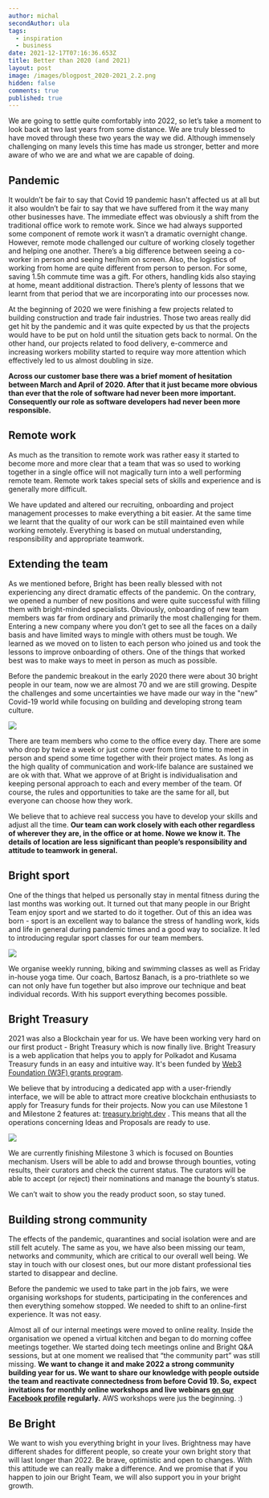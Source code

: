 ```yaml
---
author: michal
secondAuthor: ula
tags:
  - inspiration
  - business
date: 2021-12-17T07:16:36.653Z
title: Better than 2020 (and 2021)
layout: post
image: /images/blogpost_2020-2021_2.2.png
hidden: false
comments: true
published: true
---
```

We are going to settle quite comfortably into 2022, so let’s take a moment to look back at two last years from some distance. We are truly blessed to have moved through these two years the way we did. Although immensely challenging on many levels this time has made us stronger, better and more aware of who we are and what we are capable of doing.

## Pandemic

It wouldn’t be fair to say that Covid 19 pandemic hasn't affected us at all but it also wouldn’t be fair to say that we have suffered from it the way many other businesses have. The immediate effect was obviously a shift from the traditional office work to remote work. Since we had always supported some component of remote work it wasn’t a dramatic overnight change. However, remote mode challenged our culture of working closely together and helping one another. There’s a big difference between seeing a co-worker in person and seeing her/him on screen. Also, the logistics of working from home are quite different from person to person. For some, saving 1.5h commute time was a gift. For others, handling kids also staying at home, meant additional distraction. There’s plenty of lessons that we learnt from that period that we are incorporating into our processes now.

At the beginning of 2020 we were finishing a few projects related to building construction and trade fair industries. Those two areas really did get hit by the pandemic and it was quite expected by us that the projects would have to be put on hold until the situation gets back to normal. On the other hand, our projects related to food delivery, e-commerce and increasing workers mobility started to require way more attention which effectively led to us almost doubling in size. 

**Across our customer base there was a brief moment of hesitation between March and April of 2020. After that it just became more obvious than ever that the role of software had never been more important. Consequently our role as software developers had never been more responsible.** 

## Remote work

As much as the transition to remote work was rather easy it started to become more and more clear that a team that was so used to working together in a single office will not magically turn into a well performing remote team. Remote work takes special sets of skills and experience and is generally more difficult.

We have updated and altered our recruiting, onboarding and project management processes to make everything a bit easier. At the same time we learnt that the quality of our work can be still maintained even while working remotely. Everything is based on mutual understanding, responsibility and appropriate teamwork. 

## Extending the team

As we mentioned before, Bright has been really blessed with not experiencing any direct dramatic effects of the pandemic. On the contrary, we opened a number of new positions and were quite successful with filling them with bright-minded specialists. Obviously, onboarding of new team members was far from ordinary and primarily the most challenging for them. Entering a new company where you don’t get to see all the faces on a daily basis and have limited ways to mingle with others must be tough. We learned as we moved on to listen to each person who joined us and took the lessons to improve onboarding of others. One of the things that worked best was to make ways to meet in person as much as possible. 

Before the pandemic breakout in the early 2020 there were about 30 bright people in our team, now we are almost 70 and we are still growing. Despite the challenges and some uncertainties we have made our way in the "new" Covid-19 world while focusing on building and developing strong team culture. 

![](/images/number_of_bright_employees.png)

There are team members who come to the office every day. There are some who drop by twice a week or just come over from time to time to meet in person and spend some time together with their project mates. As long as the high quality of communication and work-life balance are sustained we are ok with that. What we approve of at Bright is individualisation and keeping personal approach to each and every member of the team. Of course, the rules and opportunities to take are the same for all, but everyone can choose how they work. 

We believe that to achieve real success you have to develop your skills and adjust all the time.  **Our team can work closely with each other regardless of wherever they are, in the office or at home. Nowe we know it. The details of location are less significant than people’s responsibility and attitude to teamwork in general.** 

## Bright sport

One of the things that helped us personally stay in mental fitness during the last months was working out. It turned out that many people in our Bright Team enjoy sport and we started to do it together. Out of this an idea was born - sport is an excellent way to balance the stress of handling work, kids and life in general during pandemic times and a good way to socialize. It led to introducing regular sport classes for our team members. 

![](/images/bright-sport.jpg)

We organise weekly running, biking and swimming classes as well as Friday in-house yoga time. Our coach, Bartosz Banach, is a pro-triathlete so we can not only have fun together but also improve our technique and beat individual records. With his support everything becomes possible. 

## Bright Treasury 

2021 was also a Blockchain year for us. We have been working very hard on our first product - Bright Treasury which is now finally live. Bright Treasury is a web application that helps you to apply for Polkadot and Kusama Treasury funds in an easy and intuitive way. It's been funded by [Web3 Foundation (W3F) grants program](https://web3.foundation/grants/).

We believe that by introducing a dedicated app with a user-friendly interface, we will be able to attract more creative blockchain enthusiasts to apply for Treasury funds for their projects. Now you can use Milestone 1 and Milestone 2 features at: [treasury.bright.dev](https://treasury.bright.dev/) . This means that all the operations concerning Ideas and Proposals are ready to use. 

![](https://lh5.googleusercontent.com/tnuEC0JcY2qPaDUDQNAGXNLmqKcKZ1YXZ5PDU126CExqgzF1kleRUjMzv32y1B06gUWfwJxnKnmS1tlgmlk_ObWrZi2VW3BMI8DeCxRU4EEdrwH45Qwxo_BXaVNBg8LqjtO41LrJ)

We are currently finishing Milestone 3 which is focused on Bounties mechanism. Users will be able to add and browse through bounties, voting results, their curators and check the current status. The curators will be able to accept (or reject) their nominations and manage the bounty’s status.

We can’t wait to show you the ready product soon, so stay tuned. 

## Building strong community 

The effects of the pandemic, quarantines and social isolation were and are still felt acutely. The same as you, we have also been missing our team, networks and community, which are critical to our overall well being. We stay in touch with our closest ones, but our more distant professional ties started to disappear and decline. 

Before the pandemic we used to take part in the job fairs, we were organising workshops for students, participating in the conferences and then everything somehow stopped. We needed to shift to an online-first experience. It was not easy. 

Almost all of our internal meetings were moved to online reality. Inside the organisation we opened a virtual kitchen and began to do morning coffee meetings together. We started doing tech meetings online and Bright Q&A sessions, but at one moment we realised that “the community part” was still missing. **We want to change it and make 2022 a strong community building year for us. We want to share our knowledge with people outside the team and reactivate connectedness from before Covid 19.  So, expect invitations for monthly online workshops and live webinars [on our Facebook profile](https://www.facebook.com/bright.inventions) regularly.** AWS workshops were jus the beginning. :) 

## Be Bright 

We want to wish you everything bright in your lives. Brightness may have different shades for different people, so create your own bright story that will last longer than 2022. Be brave, optimistic and open to changes. With this attitude we can really make a difference. And we promise that if you happen to join our Bright Team, we will also support you in your bright growth.